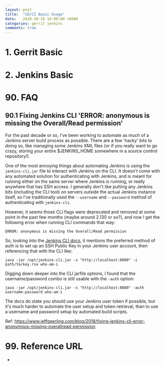 ```yaml
---
layout: post 
title:  "CD/CI Basic Usage"
date:   2020-10-16 16:00:00 +0800
categories: gerrit jenkins
comments: true
---
```


# 1. Gerrit Basic



# 2. Jenkins Basic





# 90. FAQ

## 90.1 Fixing Jenkins CLI 'ERROR: anonymous is missing the Overall/Read permission'

For the past decade or so, I've been working to automate as much of a Jenkins server build process as possible. There are a few 'hacky' bits to doing so, like managing some Jenkins XML files (or if you really want to go crazy, storing your entire $JENKINS_HOME somewhere in a source control repository!).

One of the most annoying things about automating Jenkins is using the `jenkins-cli.jar` file to interact with Jenkins on the CLI. It doesn't come with any automated solution for authenticating with Jenkins, and is meant for running either on the same server where Jenkins is running, or really anywhere that has SSH access. I generally don't like putting any Jenkins bits (including the CLI tool) on servers outside the actual Jenkins instance itself, so I've traditionally used the `--username` and `--password` method of authenticating with `jenkins-cli`.

However, it seems those CLI flags were deprecated and removed at some point in the past few months (maybe around 2.130 or so?), and now I get the following error when running CLI commands that way:

```
ERROR: anonymous is missing the Overall/Read permission
```

So, looking into the [Jenkins CLI docs](https://jenkins.io/doc/book/managing/cli/), it mentions the preferred method of auth is to set up an SSH Public Key in your Jenkins user account, then referencing that with the CLI like:

```
java -jar /opt/jenkins-cli.jar -s "http://localhost:8080" -i path/to/key.rsa who-am-i
```

Digging down deeper into the CLI jarfile options, I found that the username/password combo is still usable with the `-auth` option:

```
java -jar /opt/jenkins-cli.jar -s "http://localhost:8080" -auth username:password who-am-i
```

The docs do state you should use your Jenkins user token if possible, but it's much harder to automate the user setup and token retrieval, than to use a username and password setup by automated build scripts.



Ref: https://www.jeffgeerling.com/blog/2018/fixing-jenkins-cli-error-anonymous-missing-overallread-permission



# 99. Reference URL

* 

